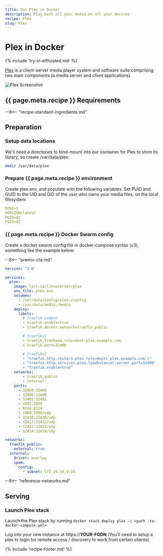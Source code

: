```yaml
---
title: Run Plex in Docker
description: Play back all your media on all your devices
recipe: Plex
slug: Plex
---
```


# Plex in Docker

{% include 'try-in-elfhosted.md' %}

[Plex](https://www.plex.tv/) is a client-server media player system and software suite comprising two main components (a media server and client applications)

![Plex Screenshot](../images/plex.jpg)

## {{ page.meta.recipe }} Requirements

--8<-- "recipe-standard-ingredients.md"

## Preparation

### Setup data locations

We'll need a directories to bind-mount into our container for Plex to store its library, so create /var/data/plex:

```bash
mkdir /var/data/plex
```

### Prepare {{ page.meta.recipe }} environment

Create plex.env, and populate with the following variables. Set PUID and GUID to the UID and GID of the user who owns your media files, on the local filesystem

```yaml
EDGE=1
VERSION=latest
PUID=42
PGID=42
```

### {{ page.meta.recipe }} Docker Swarm config

Create a docker swarm config file in docker-compose syntax (v3), something like the example below:

--8<-- "premix-cta.md"

```yaml
version: "3.0"

services:
  plex:
    image: lscr.io/linuxserver/plex
    env_file: plex.env
    volumes:
      - /var/data/config/plex:/config
      - /var/data/media:/media
    deploy:
      labels:
        # traefik common
        - traefik.enable=true
        - traefik.docker.network=traefik_public

        # traefikv1
        - traefik.frontend.rule=Host:plex.example.com
        - traefik.port=32400     

        # traefikv2
        - "traefik.http.routers.plex.rule=Host(`plex.example.com`)"
        - "traefik.http.services.plex.loadbalancer.server.port=32400"
        - "traefik.enable=true"
    networks:
        - traefik_public
        - internal
    ports:
      - 32469:32469
      - 32400:32400
      - 32401:32401
      - 3005:3005
      - 8324:8324
      - 1900:1900/udp
      - 32410:32410/udp
      - 32412:32412/udp
      - 32413:32413/udp
      - 32414:32414/udp

networks:
  traefik_public:
    external: true
  internal:
    driver: overlay
    ipam:
      config:
        - subnet: 172.16.16.0/24
```

--8<-- "reference-networks.md"

## Serving

### Launch Plex stack

Launch the Plex stack by running ```docker stack deploy plex -c <path -to-docker-compose.yml>```

Log into your new instance at https://**YOUR-FQDN** (You'll need to setup a plex.tv login for remote access / discovery to work from certain clients)

[^1]: Plex uses port 32400 for remote access, using your plex.tv user/password to authenticate you. The inclusion of the traefik proxy in this recipe is simply to allow you to use the web client (as opposed to a client app) by connecting directly to your instance, as opposed to browsing your media via <https://plex.tv/web>
[^2]: Got an NVIDIA GPU? See [this blog post](https://www.funkypenguin.co.nz/note/gpu-transcoding-with-emby-plex-using-docker-nvidia/) re how to use your GPU to transcode your media!

{% include 'recipe-footer.md' %}
